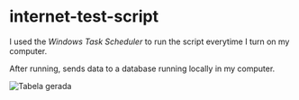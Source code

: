 # internet-test-script

I used the _Windows Task Scheduler_ to run the script everytime I turn on my computer.

After running, sends data to a database running locally in my computer.

![Tabela gerada](https://i.imgur.com/aUFiZZN.png)

